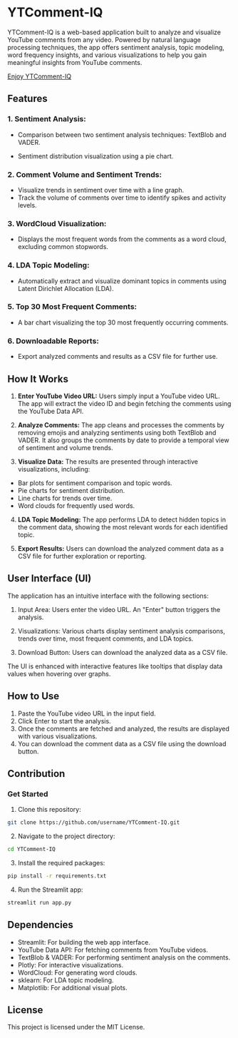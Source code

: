 # YTComment-IQ

YTComment-IQ is a web-based application built to analyze and visualize YouTube comments from any video. Powered by natural language processing techniques, the app offers sentiment analysis, topic modeling, word frequency insights, and various visualizations to help you gain meaningful insights from YouTube comments.

[Enjoy YTComment-IQ](https://ytcomment-iq.streamlit.app/)

## Features

### 1. Sentiment Analysis:

- Comparison between two sentiment analysis techniques: TextBlob and VADER.

- Sentiment distribution visualization using a pie chart.

### 2. Comment Volume and Sentiment Trends:
- Visualize trends in sentiment over time with a line graph.
- Track the volume of comments over time to identify spikes and activity levels.

### 3. WordCloud Visualization:
- Displays the most frequent words from the comments as a word cloud, excluding common stopwords.

### 4. LDA Topic Modeling:
- Automatically extract and visualize dominant topics in comments using Latent Dirichlet Allocation (LDA).

### 5. Top 30 Most Frequent Comments:
- A bar chart visualizing the top 30 most frequently occurring comments.

### 6. Downloadable Reports:
- Export analyzed comments and results as a CSV file for further use.

## How It Works
1. **Enter YouTube Video URL:** Users simply input a YouTube video URL. The app will extract the video ID and begin fetching the comments using the YouTube Data API.

2. **Analyze Comments:** The app cleans and processes the comments by removing emojis and analyzing sentiments using both TextBlob and VADER. It also groups the comments by date to provide a temporal view of sentiment and volume trends.

3. **Visualize Data:** The results are presented through interactive visualizations, including:

- Bar plots for sentiment comparison and topic words.
- Pie charts for sentiment distribution.
- Line charts for trends over time.
- Word clouds for frequently used words.

4. **LDA Topic Modeling:** The app performs LDA to detect hidden topics in the comment data, showing the most relevant words for each identified topic.

5. **Export Results:** Users can download the analyzed comment data as a CSV file for further exploration or reporting.

## User Interface (UI)
The application has an intuitive interface with the following sections:

1. Input Area: Users enter the video URL. An "Enter" button triggers the analysis.

2. Visualizations: Various charts display sentiment analysis comparisons, trends over time, most frequent comments, and LDA topics.

3. Download Button: Users can download the analyzed data as a CSV file.

The UI is enhanced with interactive features like tooltips that display data values when hovering over graphs.

## How to Use

1. Paste the YouTube video URL in the input field.
2. Click Enter to start the analysis.
3. Once the comments are fetched and analyzed, the results are displayed with various visualizations.
4. You can download the comment data as a CSV file using the download button.

## Contribution

### Get Started

1. Clone this repository:

```bash
git clone https://github.com/username/YTComment-IQ.git
```

2. Navigate to the project directory:

```bash
cd YTComment-IQ
```

3. Install the required packages:

```bash
pip install -r requirements.txt
```

4. Run the Streamlit app:

```bash
streamlit run app.py
```

## Dependencies
- Streamlit: For building the web app interface.
- YouTube Data API: For fetching comments from YouTube videos.
- TextBlob & VADER: For performing sentiment analysis on the comments.
- Plotly: For interactive visualizations.
- WordCloud: For generating word clouds.
- sklearn: For LDA topic modeling.
- Matplotlib: For additional visual plots.


## License
This project is licensed under the MIT License.